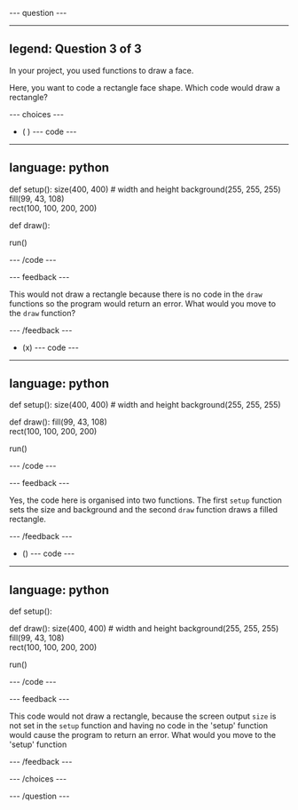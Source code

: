 
--- question ---

---
legend: Question 3 of 3
---

In your project, you used functions to draw a face.

Here, you want to code a rectangle face shape. Which code would draw a rectangle? 

--- choices ---

- ( ) --- code ---
---
language: python
---

def setup():
  size(400, 400) # width and height
  background(255, 255, 255)
  fill(99, 43, 108)  
  rect(100, 100, 200, 200)

def draw():

run()

--- /code ---

  --- feedback ---

  This would not draw a rectangle because there is no code in the `draw` functions so the program would return an error. What would you move to the `draw` function?

  --- /feedback ---

- (x) --- code ---
---
language: python
---

def setup():
  size(400, 400) # width and height
  background(255, 255, 255)

def draw():
  fill(99, 43, 108)  
  rect(100, 100, 200, 200)

run()

--- /code ---


  --- feedback ---

  Yes, the code here is organised into two functions. The first `setup` function sets the size and background and the second `draw` function draws a filled rectangle.

  --- /feedback ---

- () --- code ---
---
language: python
---

def setup():

def draw():
  size(400, 400) # width and height
  background(255, 255, 255)
  fill(99, 43, 108)  
  rect(100, 100, 200, 200)

run()

--- /code ---


  --- feedback ---

  This code would not draw a rectangle, because the screen output `size` is not set in the `setup` function and having no code in the 'setup' function would cause the program to return an error. What would you move to the 'setup' function

  --- /feedback ---

--- /choices ---

--- /question ---
